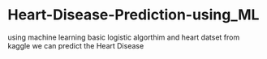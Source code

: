 # Heart-Disease-Prediction-using_ML
using machine learning basic logistic algorthim and  heart datset from kaggle we can predict the Heart Disease
